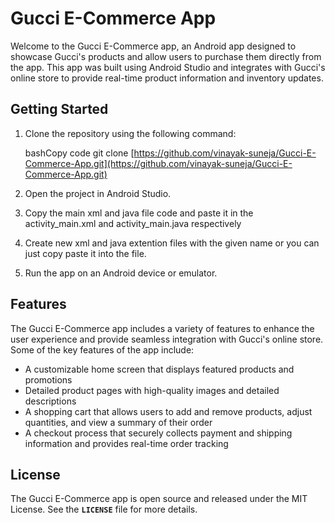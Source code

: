 # **Gucci E-Commerce App**

Welcome to the Gucci E-Commerce app, an Android app designed to showcase Gucci's products and allow users to purchase them directly from the app. This app was built using Android Studio and integrates with Gucci's online store to provide real-time product information and inventory updates.

## **Getting Started**

1. Clone the repository using the following command:
    
    bashCopy code
git clone [https://github.com/vinayak-suneja/Gucci-E-Commerce-App.git](https://github.com/vinayak-suneja/Gucci-E-Commerce-App.git)
    
2. Open the project in Android Studio.
3. Copy the main xml and java file code and paste it in the activity_main.xml and activity_main.java respectively
4. Create new xml and java extention files with the given name or you can just copy paste it into the file.
5. Run the app on an Android device or emulator.

## **Features**

The Gucci E-Commerce app includes a variety of features to enhance the user experience and provide seamless integration with Gucci's online store. Some of the key features of the app include:

- A customizable home screen that displays featured products and promotions
- Detailed product pages with high-quality images and detailed descriptions
- A shopping cart that allows users to add and remove products, adjust quantities, and view a summary of their order
- A checkout process that securely collects payment and shipping information and provides real-time order tracking

## **License**

The Gucci E-Commerce app is open source and released under the MIT License. See the **`LICENSE`** file for more details.

